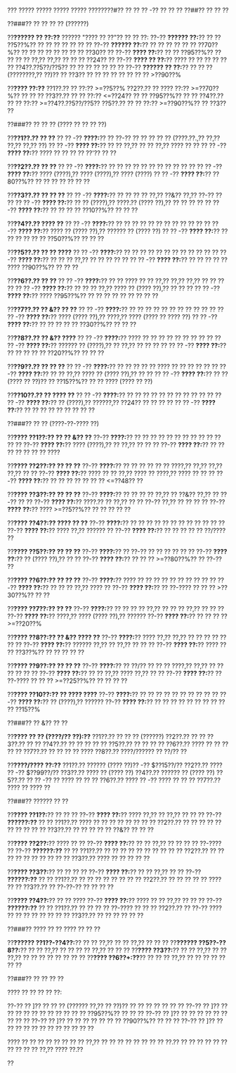 ??? ????? ????? ????? ????? ????????#?? ?? ?? ?? -?? ?? ?? ??
??##?? ?? ?? ??

??###?? ?? ?? ?? ?? (??????)

??**?????? ?? ??:??**
?????? "???? ?? ??"?? ?? ?? ??:
??-?? **?????? ??:**?? ?? ?? ??5??%?? ?? ?? ?? ?? ?? ?? ??
??-?? **?????? ??:**?? ?? ?? ?? ?? ?? ?? ??70??%?? ?? ?? ?? ?? ?? ?? ?? ?? ??30?? ??
??-?? **???? ??:**?? ?? ?? ??95??%?? ?? ?? ?? ?? ??,?? ??,?? ?? ?? ?? ??24?? ??
??-?? **???? ?? ??:**?? ???? ?? ?? ?? ?? ?? ?? ??4??.??5??/??5?? ?? ?? ?? ?? ?? ?? ??
??-?? **?????? ?? ??:**?? ?? ?? ?? (????????,?? ??)?? ?? ??3?? ?? ?? ?? ?? ?? ?? ?? ?? >??90??%

??**???? ??:??**
??1??.?? ?? ??:?? >=??5??%
??2??.?? ?? ???? ??:?? >=??70??%?? ?? ?? ??
??3??.?? ?? ?? ??:?? <=??24?? ?? ?? ??95??%?? ?? ??
??4??.?? ?? ?? ??:?? >=??4??.??5??/??5??
??5??.?? ?? ?? ??:?? >=??90??%?? ?? ??3?? ??

??###?? ?? ?? ?? (???? ?? ?? ?? ??)

??**??1??.?? ?? ??**
??  ?? -?? **????:**?? ?? ??-?? ?? ?? ?? ?? ?? (????.??.,?? ??,?? ??,?? ??,?? ??)
??  ?? -?? **???? ??:**?? ?? ?? ??,?? ?? ?? ??,?? ???? ?? ??
??  ?? -?? **???? ??:**?? ???? ?? ?? ?? ?? ??'?? ?? ??

??**??2??.?? ?? ??**
??  ?? -?? **????:**?? ?? ?? ?? ?? ?? ?? ?? ?? ?? ?? ??
??  ?? -?? **???? ??:**?? ???? (????),?? ???? (????),?? ???? (????)
??  ?? -?? **???? ??:**?? ??80??%?? ?? ?? ?? ?? ?? ?? ??

??**??3??.?? ?? ?? ??**
??  ?? -?? **????:**?? ?? ?? ?? ?? ??,?? ??&?? ??,?? ??-?? ?? ??
??  ?? -?? **???? ??:**?? ?? ?? (????),?? ????.?? (???? ??),?? ?? ?? ?? ??
??  ?? -?? **???? ??:**?? ?? ?? ?? ?? ??10??%?? ?? ?? ??

??**??4??.?? ???? ??**
??  ?? -?? **????:**?? ?? ?? ?? ?? ?? ?? ?? ?? ?? ?? ??
??  ?? -?? **???? ??:**?? ???? ?? (???? ??),?? ?????? ?? (???? ??)
??  ?? -?? **???? ??:**?? ?? ?? ?? ?? ?? ?? ??50??%?? ?? ?? ??

??**??5??.?? ?? ?? ????**
??  ?? -?? **????:**?? ?? ?? ?? ?? ?? ?? ?? ?? ?? ?? ??
??  ?? -?? **???? ??:**?? ?? ?? ?? ??,?? ?? ?? ?? ?? ??
??  ?? -?? **???? ??:**?? ?? ?? ?? ?? ?? ???? ??90??%?? ?? ?? ??

??**??6??.?? ?? ??**
??  ?? -?? **????:**?? ?? ?? ???? ?? ?? ??,?? ??,?? ??,?? ?? ?? ?? ??
??  ?? -?? **???? ??:**?? ?? ?? ?? ??,?? ???? ?? (???? ??),?? ?? ?? ??
??  ?? -?? **???? ??:**?? ???? ??95??%?? ?? ?? ?? ?? ?? ?? ?? ?? ??

??**??7??.?? ?? &?? ?? ??**
??  ?? -?? **????:**?? ?? ?? ?? ?? ?? ?? ?? ?? ?? ?? ??
??  ?? -?? **???? ??:**?? ???? (???? ??),?? ????,?? ???? (???? ?? ???? ??)
??  ?? -?? **???? ??:**?? ?? ?? ?? ?? ?? ??30??%?? ?? ?? ??

??**??8??.?? ?? &?? ????**
??  ?? -?? **????:**?? ???? ?? ?? ?? ?? ?? ?? ?? ?? ??
??  ?? -?? **???? ??:**?? ?????? ?? (????),?? ?? ??,?? ?? ?? ?? ??
??  ?? -?? **???? ??:**?? ?? ?? ?? ?? ?? ??20??%?? ?? ?? ??

??**??9??.?? ?? ?? ??**
??  ?? -?? **????:**?? ?? ?? ?? ?? ?? ???? ?? ?? ?? ?? ??
??  ?? -?? **???? ??:**?? ?? ?? ??,?? ???? ?? (???? ??),?? ?? ??
??  ?? -?? **???? ??:**?? ?? ?? (???? ?? ??)?? ?? ??15??%?? ?? ?? ???? (???? ?? ??)

??**??10??.?? ?? ???? ??**
??  ?? -?? **????:**?? ?? ?? ?? ?? ?? ?? ?? ?? ?? ?? ??
??  ?? -?? **???? ??:**?? ?? (????),?? ??????,?? ??24?? ?? ?? ?? ??
??  ?? -?? **???? ??:**?? ?? ?? ?? ?? ?? ?? ?? ?? ??

??###?? ?? ?? (????-??-???? ??)

??**???? ??1??:?? ?? ?? &?? ??**
??-?? **????:**?? ?? ?? ?? ?? ?? ?? ?? ?? ?? ?? ?? ?? ??
??-?? **???? ??:**?? ???? (????),?? ?? ??,?? ?? ?? ??
??-?? **???? ??:**?? ?? ?? ?? ?? ?? ?? ?? ????

??**???? ??2??:?? ?? ?? ??**
??-?? **????:**?? ?? ?? ?? ?? ?? ?? ????,?? ??,?? ??,?? ??,?? ?? ??
??-?? **???? ??:**?? ???? ?? ?? ??,?? ???? ?? ????,?? ???? ?? ?? ??
??-?? **???? ??:**?? ?? ?? ?? ?? ?? ?? ?? <=??48?? ??

??**???? ??3??:?? ?? ?? ??**
??-?? **????:**?? ?? ?? ?? ?? ??,?? ?? ??&?? ??,?? ?? ??-?? ?? ??
??-?? **???? ??:**?? ????.?? ?? ??,?? ?? ?? ??-?? ??,?? ?? ?? ?? ??
??-?? **???? ??:**?? ???? >=??5??%?? ?? ?? ?? ?? ??

??**???? ??4??:?? ???? ?? ??**
??-?? **????:**?? ?? ?? ?? ?? ?? ?? ?? ?? ?? ?? ?? ??
??-?? **???? ??:**?? ???? ??,?? ?????? ??
??-?? **???? ??:**?? ?? ?? ?? ?? ?? ??/???? ??

??**???? ??5??:?? ?? ?? ??**
??-?? **????:**?? ?? ??-?? ?? ?? ?? ?? ?? ??
??-?? **???? ??:**?? ?? (???? ??),?? ?? ??
??-?? **???? ??:**?? ?? ?? ?? >=??80??%?? ?? ??-?? ??

??**???? ??6??:?? ?? ?? ??**
??-?? **????:**?? ???? ?? ?? ?? ?? ?? ?? ?? ?? ?? ??
??-?? **???? ??:**?? ?? ?? ?? ??,?? ???? ??
??-?? **???? ??:**?? ?? ??-???? ?? ?? ?? >??30??%?? ?? ??

??**???? ??7??:?? ?? ??**
??-?? **????:**?? ?? ?? ?? ?? ??,?? ?? ?? ?? ??,?? ?? ?? ??
??-?? **???? ??:**?? ????,?? ???? (???? ??),?? ??????
??-?? **???? ??:**?? ?? ?? ?? ?? >=??20??%

??**???? ??8??:?? ?? &?? ???? ??**
??-?? **????:**?? ???? ??,?? ??,?? ?? ?? ?? ?? ?? ?? ??
??-?? **???? ??:**?? ?????? ??,?? ?? ??,?? ?? ?? ??
??-?? **???? ??:**?? ???? ?? ?? ??3??%?? ?? ?? ?? ?? ??

??**???? ??9??:?? ?? ?? ??**
??-?? **????:**?? ?? ??/?? ?? ?? ?? ????,?? ??,?? ?? ?? ?? ?? ?? ??
??-?? **???? ??:**?? ?? ?? ??,?? ???? ??,?? ?? ??
??-?? **???? ??:**?? ?? ??-???? ?? ?? ?? >=??25??%?? ?? ?? ?? ??

??**???? ??10??:?? ?? ???? ????**
??-?? **????:**?? ?? ?? ?? ?? ?? ?? ?? ?? ?? ??
??-?? **???? ??:**?? ?? (????),?? ??????
??-?? **???? ??:**?? ?? ?? ?? ?? ?? ?? ?? ?? ?? ?? ??15??%

??###?? ?? &?? ?? ??

??**???? ?? ?? (????/?? ??):??**
??1??.?? ?? ?? ?? (??????)
??2??.?? ?? ??
??3??.?? ?? ??
??4??.?? ?? ?? ?? ?? ??
??5??.?? ?? ?? ?? ??
??6??.?? ???? ?? ?? ?? ?? ??
??7??.?? ?? ?? ?? ?? ????
??8??.?? ????/?????? ?? ??/?? ??

??**????/???? ??:??**
??1??.?? ?????? (???? ??)?? -?? $??15??/??
??2??.?? ???? ?? -?? $??99??/??
??3??.?? ???? ?? (???? ??)
??4??.?? ?????? ?? (???? ??)
??5??.?? ?? ?? -?? ?? ???? ?? ?? ??
??6??.?? ???? ?? -?? ???? ?? ?? ??
??7??.?? ???? ?? ???? ??

??###?? ?????? ?? ??

??**???? ??1??:**?? ?? ?? ??
??-?? **???? ??:**?? ???? ??,?? ?? ??,?? ?? ?? ??
??-?? **??????:??**
?? ?? ??1??.?? ???? ?? ?? ?? ?? ?? ??
?? ?? ??2??.?? ?? ?? ?? ?? ?? ?? ?? ??
?? ?? ??3??.?? ?? ?? ?? ?? ?? ??&?? ?? ?? ??

??**???? ??2??:**?? ???? ?? ??
??-?? **???? ??:**?? ?? ?? ??,?? ?? ?? ?? ?? ??-???? ??
??-?? **??????:??**
?? ?? ??1??.?? ?? ?? ?? ?? ?? ?? ?? ??
?? ?? ??2??.?? ?? ?? ?? ?? ?? ?? ?? ??
?? ?? ??3??.?? ???? ?? ?? ?? ?? ??

??**???? ??3??:**?? ?? ?? ?? ??
??-?? **???? ??:**?? ?? ?? ??,?? ?? ??
??-?? **??????:??**
?? ?? ??1??.?? ?? ?? ?? ?? ?? ??
?? ?? ??2??.?? ?? ?? ?? ?? ?? ????
?? ?? ??3??.?? ?? ??-??-?? ?? ?? ?? ??

??**???? ??4??:**?? ?? ?? ????
??-?? **???? ??:**?? ???? ?? ?? ??,?? ?? ?? ??
??-?? **??????:??**
?? ?? ??1??.?? ?? ?? ?? ?? ??-???? ??
?? ?? ??2??.?? ?? ??-?? ???? ?? ?? ?? ?? ?? ??
?? ?? ??3??.?? ?? ?? ?? ?? ?? ??

??###?? ???? ?? ?? ???? ?? ?? ??

??**?????? ??1??-??4??:**?? ?? ?? ??,?? ?? ?? ??,?? ?? ?? ??
??**?????? ??5??-??8??:**?? ?? ?? ??,?? ?? ?? ?? ?? ??,?? ?? ?? ??
??**???? ??3??:**?? ?? ?? ??,?? ?? ?? ??,?? ?? ?? ?? ?? ?? ?? ?? ??
??**???? ??6??+:??**?? ?? ?? ?? ??,?? ?? ?? ?? ?? ?? ?? ??

??###?? ?? ?? ?? ??

???? ?? ?? ?? ?? ??:

??-?? ?? ]?? ?? ?? ?? (?????? ??,?? ?? ??)?? ?? ?? ?? ?? ?? ?? ??
??-?? ?? ]?? ?? ?? ?? ?? ?? ?? ?? ?? ?? ?? ?? ??95??%?? ?? ?? ??
??-?? ?? ]?? ?? ?? ?? ?? ?? ?? ?? ?? ??
??-?? ?? ]?? ?? ?? ?? ?? ?? ?? ?? ??90??%?? ?? ?? ??
??-?? ?? ]?? ?? ?? ?? ?? ?? ?? ?? ?? ?? ?? ?? ??

???? ?? ?? ?? ?? ?? ?? ?? ?? ??,?? ?? ?? ?? ?? ?? ?? ?? ?? ??.?? ?? ?? ?? ?? ?? ?? ?? ?? ?? ?? ??,?? ???? ??.??

??